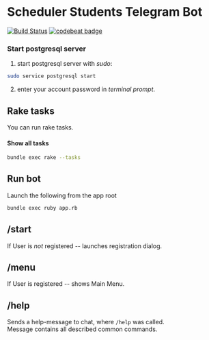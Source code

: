 # Scheduler Students Telegram Bot

[![Build Status](https://travis-ci.com/lstpsche/scheduler_students_bot.svg?branch=master)](https://travis-ci.com/lstpsche/scheduler_students_bot)
[![codebeat badge](https://codebeat.co/badges/0659ca62-2140-4227-b2d0-1a1fa01dac63)](https://codebeat.co/projects/github-com-lstpsche-scheduler_students_bot-master)

### Start postgresql server

1) start postgresql server with <em>sudo</em>:
``` bash
sudo service postgresql start
```
2) enter your account password in <em>terminal prompt</em>.

## Rake tasks

You can run rake tasks.

#### Show all tasks
``` bash
bundle exec rake --tasks
```

## Run bot

Launch the following from the app root
``` bash
bundle exec ruby app.rb
```

## /start

If User is <em>not</em> registered -- launches registration dialog.

## /menu

If User is registered -- shows Main Menu.

## /help

Sends a help-message to chat, where `/help` was called. \
Message contains all described common commands.
